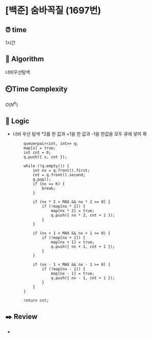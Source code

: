 # [백준] 숨바꼭질 (1697번)

## ⏰  **time**

1시간

## :pushpin: **Algorithm**

너비우선탐색

## ⏲️**Time Complexity**

$O(N^K)$

## :round_pushpin: **Logic**

- 너비 우선 탐색
  *2를 한 값과 +1을 한 값과 -1을 한값을 모두 큐에 넣어 확
```
    	queue<pair<int, int>> q;
    	map[x] = true;
    	int cnt = 0;
    	q.push({ x, cnt });
    
    	while (!q.empty()) {
    		int nx = q.front().first;
    		cnt = q.front().second;
    		q.pop();
    		if (nx == K) {
    			break;
    		}
    
    		if (nx * 2 < MAX && nx * 2 >= 0) {
    			if (!map[nx * 2]) {
    				map[nx * 2] = true;
    				q.push({ nx * 2, cnt + 1 });
    			}
    		}
    
    		if (nx + 1 < MAX && nx + 1 >= 0) {
    			if (!map[nx + 1]) {
    				map[nx + 1] = true;
    				q.push({ nx + 1, cnt + 1 });
    			}
    		}
    
    		if (nx - 1 < MAX && nx - 1 >= 0) {
    			if (!map[nx - 1]) {
    				map[nx - 1] = true;
    				q.push({ nx - 1, cnt + 1 });
    			}
    		}
    	}	
    
    	return cnt;
```


## :black_nib: **Review**

- 
